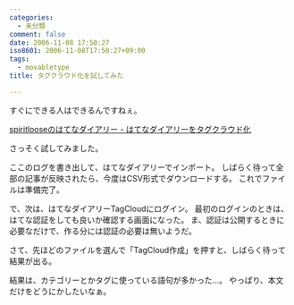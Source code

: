 ```yaml
---
categories:
  - 未分類
comment: false
date: 2006-11-08 17:50:27
iso8601: 2006-11-08T17:50:27+09:00
tags:
  - movabletype
title: タグクラウド化を試してみた

---
```


すぐにできる人はできるんですねぇ。

<a title="spiritlooseのはてなダイアリー - はてなダイアリーをタグクラウド化" href="http://d.hatena.ne.jp/spiritloose/20061108/1162947334">spiritlooseのはてなダイアリー - はてなダイアリーをタグクラウド化</a>

さっそく試してみました。

ここのログを書き出して、はてなダイアリーでインポート。
しばらく待って全部の記事が反映されたら、今度はCSV形式でダウンロードする。
これでファイルは準備完了。

で、次は、はてなダイアリーTagCloudにログイン。
最初のログインのときは、はてな認証をしても良いか確認する画面になった。
ま、認証は公開するときに必要なだけで、作る分には認証の必要は無いようだ。

さて、先ほどのファイルを選んで「TagCloud作成」を押すと、しばらく待って結果が出る。

結果は、カテゴリーとかタグに使っている語句が多かった…。
やっぱり、本文だけをどうにかしたいなぁ。
